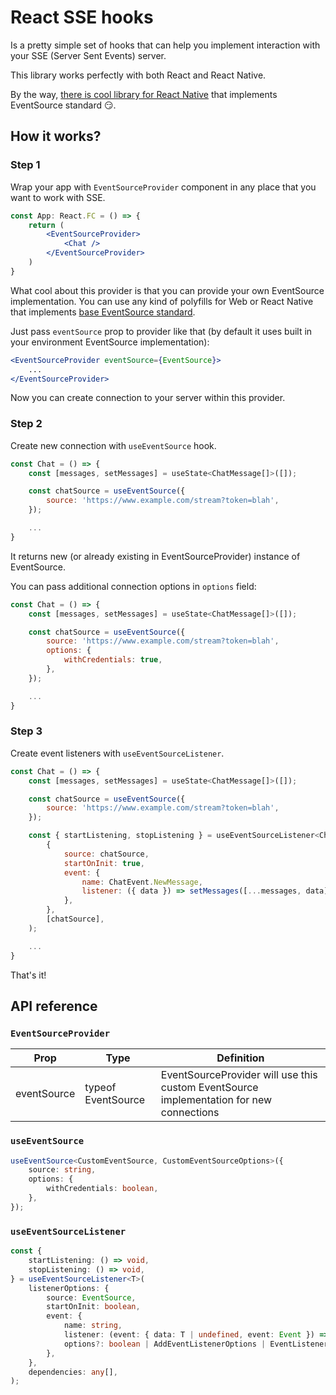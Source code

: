 # React SSE hooks
Is a pretty simple set of hooks that can help you implement interaction with your SSE (Server Sent Events) server.

This library works perfectly with both React and React Native.

By the way, [there is cool library for React Native](https://github.com/NepeinAV/rn-eventsource-reborn) that implements EventSource standard 😏.

## How it works?
### **Step 1**
Wrap your app with `EventSourceProvider` component in any place that you want to work with SSE.

```jsx
const App: React.FC = () => {
    return (
        <EventSourceProvider>
            <Chat />
        </EventSourceProvider>
    )
}
```

What cool about this provider is that you can provide your own EventSource implementation. You can use any kind of polyfills for Web or React Native that implements [base EventSource standard](https://developer.mozilla.org/en-US/docs/Web/API/EventSource).

Just pass `eventSource` prop to provider like that (by default it uses built in your environment EventSource implementation):

```jsx
<EventSourceProvider eventSource={EventSource}>
    ...
</EventSourceProvider>
```
Now you can create connection to your server within this provider.
### **Step 2**
Create new connection with `useEventSource` hook.

```jsx
const Chat = () => {
    const [messages, setMessages] = useState<ChatMessage[]>([]);

    const chatSource = useEventSource({
        source: 'https://www.example.com/stream?token=blah',
    });

    ...
}
```

It returns new (or already existing in EventSourceProvider) instance of EventSource.

You can pass additional connection options in `options` field:

```jsx
const Chat = () => {
    const [messages, setMessages] = useState<ChatMessage[]>([]);

    const chatSource = useEventSource({
        source: 'https://www.example.com/stream?token=blah',
        options: {
            withCredentials: true,
        },
    });

    ...
}
```

### **Step 3**
Create event listeners with `useEventSourceListener`.

```jsx
const Chat = () => {
    const [messages, setMessages] = useState<ChatMessage[]>([]);

    const chatSource = useEventSource({
        source: 'https://www.example.com/stream?token=blah',
    });

    const { startListening, stopListening } = useEventSourceListener<ChatMessage>(
        {
            source: chatSource,
            startOnInit: true,
            event: {
                name: ChatEvent.NewMessage,
                listener: ({ data }) => setMessages([...messages, data]),
            },
        },
        [chatSource],
    );

    ...
}
```

That's it!

## API reference

### **`EventSourceProvider`**

| Prop | Type | Definition |
| ------------- | - | -------------|
| eventSource | typeof EventSource | EventSourceProvider will use this custom EventSource implementation for new connections |

### **`useEventSource`**

```ts
useEventSource<CustomEventSource, CustomEventSourceOptions>({
    source: string,
    options: {
        withCredentials: boolean,
    },
});
```

### **`useEventSourceListener`**

```ts
const {
    startListening: () => void,
    stopListening: () => void,
} = useEventSourceListener<T>(
    listenerOptions: {
        source: EventSource,
        startOnInit: boolean,
        event: {
            name: string,
            listener: (event: { data: T | undefined, event: Event }) => void,
            options?: boolean | AddEventListenerOptions | EventListenerOptions,
        },
    },
    dependencies: any[],
);
```